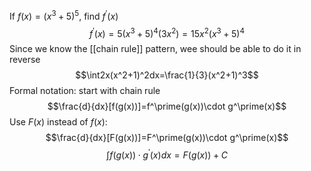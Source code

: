 If $f(x)=(x^3+5)^5$, find $f^\prime (x)$
$$f^\prime(x)=5(x^3+5)^4(3x^2)=15x^2(x^3+5)^4$$
Since we know the [[chain rule]] pattern, wee should be able to do it in reverse
$$\int2x(x^2+1)^2dx=\frac{1}{3}(x^2+1)^3$$
Formal notation: start with chain rule
$$\frac{d}{dx}[f(g(x))]=f^\prime(g(x))\cdot g^\prime(x)$$
Use $F(x)$ instead of $f(x)$:
$$\frac{d}{dx}[F(g(x))]=F^\prime(g(x))\cdot g^\prime(x)$$
$$\int f(g(x))\cdot g^\prime(x) dx=F(g(x))+C$$